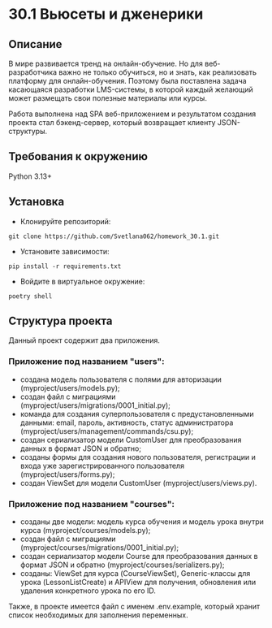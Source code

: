 # 30.1 Вьюсеты и дженерики

## Описание
В мире развивается тренд на онлайн-обучение. Но для веб-разработчика
важно не только обучиться, но и знать, как реализовать платформу для
онлайн-обучения. Поэтому была поставлена задача касающаяся разработки LMS-системы,
в которой каждый желающий может размещать свои полезные материалы или курсы.

Работа выполнена над SPA веб-приложением и результатом создания проекта стал
бэкенд-сервер, который возвращает клиенту JSON-структуры.

## Требования к окружению
Python 3.13+

## Установка
* Клонируйте репозиторий:
```
git clone https://github.com/Svetlana062/homework_30.1.git
```
* Установите зависимости:
```
pip install -r requirements.txt
```
* Войдите в виртуальное окружение:
```
poetry shell
```

## Структура проекта
Данный проект содержит два приложения.

### Приложение под названием "users":
* создана модель пользователя с полями для авторизации (myproject/users/models.py);
* создан файл с миграциями (myproject/users/migrations/0001_initial.py);
* команда для создания суперпользователя с предустановленными данными:
email, пароль, активность, статус администратора (myproject/users/management/commands/csu.py);
* создан сериализатор модели CustomUser для преобразования данных в формат JSON и обратно;
* созданы формы для создания нового пользователя, регистрации и входа уже зарегистрированного пользователя
(myproject/users/forms.py);
* создан ViewSet для модели CustomUser (myproject/users/views.py).

### Приложение под названием "courses":
* созданы две модели: модель курса обучения и модель урока внутри курса (myproject/courses/models.py);
* создан файл с миграциями (myproject/courses/migrations/0001_initial.py);
* создан сериализатор модели Course для преобразования данных в формат JSON и обратно
(myproject/courses/serializers.py);
* созданы: ViewSet для курса (CourseViewSet), Generic-классы для урока (LessonListCreate) и APIView для получения,
обновления или удаления конкретного урока по его ID.

Также, в проекте имеется файл с именем .env.example, который хранит список необходимых для заполнения переменных.
